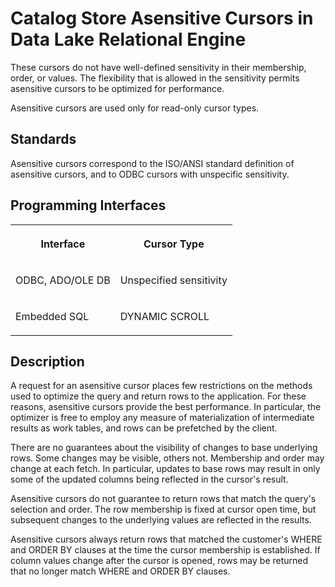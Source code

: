 <!-- loio3bcfd0a66c5f1014b5a8b197094ba881 -->

# Catalog Store Asensitive Cursors in Data Lake Relational Engine 

These cursors do not have well-defined sensitivity in their membership, order, or values. The flexibility that is allowed in the sensitivity permits asensitive cursors to be optimized for performance.

Asensitive cursors are used only for read-only cursor types.



## Standards

Asensitive cursors correspond to the ISO/ANSI standard definition of asensitive cursors, and to ODBC cursors with unspecific sensitivity.



## Programming Interfaces


<table>
<tr>
<th valign="top">

Interface



</th>
<th valign="top">

Cursor Type



</th>
</tr>
<tr>
<td valign="top">

ODBC, ADO/OLE DB



</td>
<td valign="top">

Unspecified sensitivity



</td>
</tr>
<tr>
<td valign="top">

Embedded SQL



</td>
<td valign="top">

DYNAMIC SCROLL



</td>
</tr>
</table>



## Description

A request for an asensitive cursor places few restrictions on the methods used to optimize the query and return rows to the application. For these reasons, asensitive cursors provide the best performance. In particular, the optimizer is free to employ any measure of materialization of intermediate results as work tables, and rows can be prefetched by the client.

There are no guarantees about the visibility of changes to base underlying rows. Some changes may be visible, others not. Membership and order may change at each fetch. In particular, updates to base rows may result in only some of the updated columns being reflected in the cursor's result.

Asensitive cursors do not guarantee to return rows that match the query's selection and order. The row membership is fixed at cursor open time, but subsequent changes to the underlying values are reflected in the results.

Asensitive cursors always return rows that matched the customer's WHERE and ORDER BY clauses at the time the cursor membership is established. If column values change after the cursor is opened, rows may be returned that no longer match WHERE and ORDER BY clauses.

